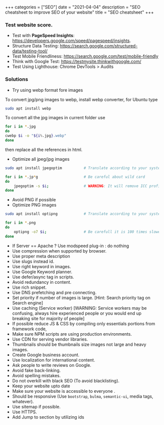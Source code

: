 +++
categories = ["SEO"]
date = "2021-04-04"
description = "SEO cheatsheet to improve SEO of your website"
title = "SEO cheatsheet"
+++

### Test website score.
- Test with **PageSpeed Insights**: https://developers.google.com/speed/pagespeed/insights.
- Structure Data Testing: https://search.google.com/structured-data/testing-tool/
- Test Mobile Friendliness: https://search.google.com/test/mobile-friendly
- Think with Google Test: https://testmysite.thinkwithgoogle.com/
- Test Using Lighthouse: Chrome DevTools > Audits


### Solutions
- Try using webp format fore images

To convert jpg/png images to webp, install webp converter, for Ubuntu type
```bash
sudo apt install webp
```

To convert all the jpg images in current folder use

```bash
for i in *.jpg                                                                           
do
cwebp $i -o "${i%.jpg}.webp"
done
```
then replace all the references in html.

- Optimize all jpeg/jpg images

```bash
sudo apt install jpegoptim			# Translate according to your system

for i in *.jp*g 					# Be careful about wild card
do
	jpegoptim -s $i;				# WARNING: It will remove ICC profiles
done
```

- Avoid PNG if possible
- Optimize PNG images

```bash
sudo apt install optipng			# Translate according to your system

for i in *.png
do
	optipng -o7 $i;					# Be carefull it is 100 times slower than jpeg compression
done
```

- If Server == Apache ? Use modspeed plug-in : do nothing
- Use compression when supported by browser.
- Use proper meta description
- Use slugs instead id.
- Use right keyword in images.
- Use Google Keyword planner.
- Use defer/async tag in scripts.
- Avoid redundancy in content.
- Use rich snippet.
- Use DNS prefetching and pre connecting.
- Set priority if number of images is large. [Hint: Search priority tag on Search engine]
- Use caching (Service worker) [WARNING: Service workers may be confusing, always hire experienced people or you would end up breaking site for majority of people]
- If possible reduce JS & CSS by compiling only essentials portions from framework code,
- Make sure NPM scripts are using production environments.
- Use CDN for serving vendor libraries.
- Thumbnails should be thumbnails size images not large and heavy images.
- Create Google business account.
- Use localization for international content.
- Ask people to write reviews on Google.
- Avoid fake back-linking.
- Avoid spelling mistakes.
- Do not overkill with black SEO (To avoid blacklisting).
- Keep your website upto date
- Make sure your website is accessible to everyone .
- Should be responsive (Use `bootstrap`, `bulma`, `semantic-ui`, media tags, whatever).
- Use sitemap if possible.
- Use HTTPS.
- Add Jump to section by utilizing ids
